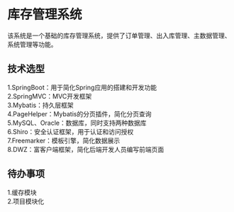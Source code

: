 库存管理系统
====
该系统是一个基础的库存管理系统，提供了订单管理、出入库管理、主数据管理、系统管理等功能。


技术选型
----
1.SpringBoot：用于简化Spring应用的搭建和开发功能<br>
2.SpringMVC：MVC开发框架<br>
3.Mybatis：持久层框架<br>
4.PageHelper：Mybatis的分页插件，简化分页查询<br>
5.MySQL、Oracle：数据库，同时支持两种数据库<br>
6.Shiro：安全认证框架，用于认证和访问授权<br>
7.Freemarker：模板引擎，简化数据展示<br>
8.DWZ：富客户端框架，简化后端开发人员编写前端页面


待办事项
----
1.缓存模块<br>
2.项目模块化
